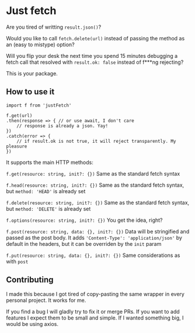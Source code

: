 # Just fetch

Are you tired of writting `result.json()`?

Would you like to call `fetch.delete(url)` instead of passing the method as an (easy to mistype) option?

Will you flip your desk the next time you spend 15 minutes debugging a fetch call that resolved with `result.ok: false` instead of f***ng rejecting?

This is your package.

## How to use it

```
import f from 'justFetch'

f.get(url)
.then(response => { // or use await, I don't care
    // response is already a json. Yay!
})
.catch(error => {
    // if result.ok is not true, it will reject transparently. My pleasure
})

```

It supports the main HTTP methods:

`f.get(resource: string, init?: {})` Same as the standard fetch syntax

`f.head(resource: string, init?: {})` Same as the standard fetch syntax, but `method: 'HEAD'` is already set

`f.delete(resource: string, init?: {})` Same as the standard fetch syntax, but `method: 'DELETE'` is already set

`f.options(resource: string, init?: {})` You get the idea, right?

`f.post(resource: string, data: {}, init?: {})` Data will be stringified and passed as the post body. It adds `'Content-Type': 'application/json'` by default in the headers, but it can be overriden by the `init` param

`f.put(resource: string, data: {}, init?: {})` Same considerations as with `post`

## Contributing

I made this because I got tired of copy-pasting the same wrapper in every personal project. It works for me.

If you find a bug I will gladly try to fix it or merge PRs. If you want to add features I expect them to be small and simple. If I wanted something big, I would be using axios.